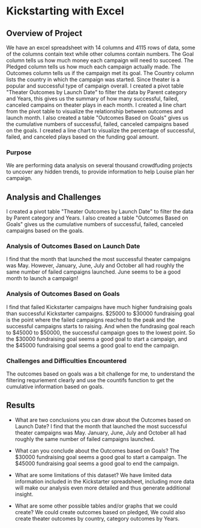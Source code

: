 # Kickstarting with Excel

## Overview of Project
We have an excel spreadsheet with 14 columns and 4115 rows of data, some of the columns contain text while other columns contain numbers. The Goal column tells us how much money each campaign will need to succeed. The Pledged column tells us how much each campaign actually made. The Outcomes column tells us if the campaign met its goal. The Country column lists the country in which the campaign was started. Since theater is a popular and successful type of campaign overall. I created a pivot table "Theater Outcomes by Launch Date" to filter the data by Parent category and Years, this gives us the summary of how many successful, failed, canceled campains on theater plays in each month. I created a line chart from the pivot table to visualize the relationship between outcomes and launch month. I also created a table "Outcomes Based on Goals" gives us the cumulative numbers of successful, failed, canceled campaigns based on the goals. I created a line chart to visualize the percentage of successful, failed, and canceled plays based on the funding goal amount.

### Purpose
We are performing data analysis on several thousand crowdfuding projects to uncover any hidden trends, to provide information to help Louise plan her campaign. 

## Analysis and Challenges
I created a pivot table "Theater Outcomes by Launch Date" to filter the data by Parent category and Years. I also created a table "Outcomes Based on Goals" gives us the cumulative numbers of successful, failed, canceled campaigns based on the goals.

### Analysis of Outcomes Based on Launch Date
I find that the month that launched the most successful theater campaigns was May. However, January, June, July and October all had roughly the same number of failed campaigns launched. June seems to be a good month to launch a campaign! 


### Analysis of Outcomes Based on Goals
I find that failed Kickstarter campaigns have much higher fundraising goals than successful Kickstarter campaigns.
$25000 to $30000 fundraising goal is the point where the failed campaigns reached to the peak and the successful campaigns starts to raising. And when the fundrasing goal reach to $45000 to $50000, the successful campaign goes to the lowest point. So the $30000 fundraising goal seems a good goal to start a campaign, and the $45000 fundraising goal seems a good goal to end the campaign. 

### Challenges and Difficulties Encountered
The outcomes based on goals was a bit challenge for me, to understand the filtering requriement clearly and use the countifs function to get the cumulative information based on goals.

## Results

- What are two conclusions you can draw about the Outcomes based on Launch Date?
I find that the month that launched the most successful theater campaigns was May.
January, June, July and October all had roughly the same number of failed campaigns launched.

- What can you conclude about the Outcomes based on Goals?
The $30000 fundraising goal seems a good goal to start a campaign.
The $45000 fundraising goal seems a good goal to end the campaign. 


- What are some limitations of this dataset?
We have limited data information included in the Kickstarter spreadsheet, including more data will make our analysis even more detailed and thus generate additional insight.

- What are some other possible tables and/or graphs that we could create?
We could create outcomes based on pledged, We could also create theater outcomes by country, category outcomes by Years.
